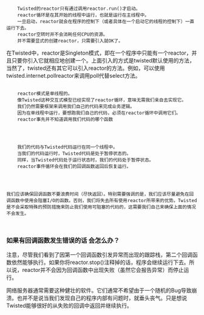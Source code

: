 ```
    Twisted的reactor只有通过调用reactor.run()才启动。
    reactor循环是在其开始的线程中运行，也就是运行在主线程中。
    一旦启动，reactor就会在程序的控制下（或者具体在一个启动它的线程的控制下）一直运行下去。
    reactor空转时并不会消耗任何CPU的资源。
    并不需要显式的创建reactor，只需要引入就OK了。

```



在Twisted中，reactor是Singleton模式，即在一个程序中只能有一个reactor，并且只要你引入它就相应地创建一个。上面引入的方式是twisted默认使用的方法，当然了，twisted还有其它可以引入reactor的方法。例如，可以使用twisted.internet.pollreactor来调用poll代替select方法。


```

    reactor模式是单线程的。
    像Twisted这种交互式模型已经实现了reactor循环，意味无需我们亲自去实现它。
    我们仍然需要框架来调用我们自己的代码来完成业务逻辑。
    因为在单线程中运行，要想跑我们自己的代码，必须在reactor循环中调用它们。
    reactor事先并不知道调用我们代码的哪个函数


```


```


    我们的代码与Twisted代码运行在同一个线程中。
    当我们的代码运行时，Twisted代码是处于暂停状态的。
    同样，当Twisted代码处于运行状态时，我们的代码处于暂停状态。
    reactor事件循环会在我们的回调函数返回后恢复运行。




```

```
我们应该确保回调函数不要浪费时间（尽快返回）。特别需要强调的是，我们应该尽量避免在回调函数中使用会阻塞I/O的函数。否则，我们将失去所有使用reactor所带来的优势。Twisted是不会采取特殊的预防措施来防止我们使用可阻塞的代码的，这需要我们自己来确保上面的情况不会发生。



```

### 如果有回调函数发生错误的话 会怎么办？

注意，尽管我们看到了因第一个回调函数引发异常而出现的跟踪栈，第二个回调函数依然能够执行。如果你将reactor.stop()注释掉的话，程序会继续运行下去。所以说，reactor并不会因为回调函数中出现失败（虽然它会报告异常）而停止运行。

网络服务器通常需要这种健壮的软件。它们通常不希望由于一个随机的Bug导致崩溃。也并不是说当我们发现自己的程序内部有问题时，就垂头丧气。只是想说Twisted能够很好的从失败的回调中返回并继续执行。
